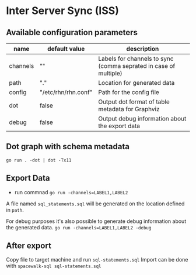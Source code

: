 # Inter Server Sync (ISS)

## Available configuration parameters

| name       | default value       | description | 
| ---------- | ------------------- | ----------- |
| channels   | ""                  | Labels for channels to sync (comma seprated in case of multiple) |
| path       | "."                 | Location for generated data|
| config     | "/etc/rhn/rhn.conf" | Path for the config file | 
| dot        | false               | Output dot format of table metadata for Graphviz |
| debug      | false               | Output debug information about the export data |

## Dot graph with schema metadata

`go run . -dot | dot -Tx11`

## Export Data

- run commnad `go run -channels=LABEL1,LABEL2`

A file named `sql_statements.sql` will be generated on the location defined in `path`.

For debug purposes it's also possible to generate debug information about the generated data.
`go run -channels=LABEL1,LABEL2 -debug`

## After export

Copy file to target machine and run `sql-statements.sql`
Import can be done with `spacewalk-sql sql-statements.sql`
